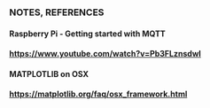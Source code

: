 
### NOTES, REFERENCES

#### Raspberry Pi - Getting started with MQTT
#### https://www.youtube.com/watch?v=Pb3FLznsdwI

#### MATPLOTLIB on OSX
#### https://matplotlib.org/faq/osx_framework.html
